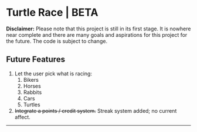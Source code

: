 # Turtle Race | BETA

**Disclaimer:** Please note that this project is still in its first stage. It is nowhere near complete and there are
many goals and aspirations for this project for the future. The code is subject to change.

## Future Features

1. Let the user pick what is racing:
    1. Bikers
    2. Horses
    3. Rabbits
    4. Cars
    5. Turtles
2. ~~Integrate a points / credit system.~~ Streak system added; no current affect.

---
